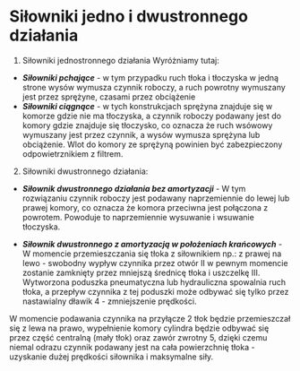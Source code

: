 # Siłowniki jedno i dwustronnego działania

1. Siłowniki jednostronnego działania
Wyróżniamy tutaj:
- ***Siłowniki pchające*** - w tym przypadku ruch tłoka i tłoczyska w jedną strone wysów wymusza czynnik roboczy, a ruch powrotny wymuszany jest przez sprężyne, czasami przez obciążenie
- ***Siłowniki ciągnące*** - w tych konstrukcjach sprężyna znajduje się w komorze gdzie nie ma tłoczyska, a czynnik roboczy podawany jest do komory gdzie znajduje się tłoczysko, co oznacza że ruch wsówowy wymuszany jest przez czynnik, a wysów wymusza sprężyna lub obciążenie. Wlot do komory ze sprężyną powinien być zabezpieczony odpowietrznikiem z filtrem.

2. Siłowniki dwustronnego działania:
- ***Siłownik dwustronnego działania bez amortyzacji*** - W tym rozwiązaniu czynnik roboczy jest podawany naprzemiennie do lewej lub prawej komory, co oznacza że komora przeciwna jest połączona z powrotem. Powoduje to naprzemiennie wysuwanie i wsuwanie tłoczyska.

- ***Siłownik dwustronnego z amortyzacją w położeniach krańcowych*** -  W momencie przemieszczania się tłoka z siłownikiem np.: z prawej na lewo - swobodny wypływ czynnika przez otwór II w pewnym momencie zostanie zamknięty przez mniejszą średnicę tłoka i uszczelkę III. Wytworzona poduszka pneumatyczna lub hydrauliczna spowalnia ruch tłoka, a przepływ czynnika z tej poduszki może odbywać się tylko przez nastawialny dławik 4 - zmniejszenie prędkości.

W momencie podawania czynnika na przyłącze 2 tłok będzie przemieszczał się z lewa na prawo, wypełnienie komory cylindra będzie odbywać się przez część centralną (mały tłok) oraz zawór zwrotny 5, dzięki czemu niemal odrazu czynnik podawany jest na cała powierzchnię tłoka - uzyskanie dużej prędkości siłownika i maksymalne siły.
